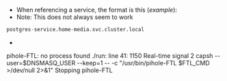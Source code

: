 * When referencing a service, the format is this (*example*):
* Note: This does not always seem to work
```python
postgres-service.home-media.svc.cluster.local
```

* 
pihole-FTL: no process found
./run: line 41:  1150 Real-time signal 2      capsh --user=$DNSMASQ_USER --keep=1 -- -c "/usr/bin/pihole-FTL $FTL_CMD >/dev/null 2>&1"
Stopping pihole-FTL